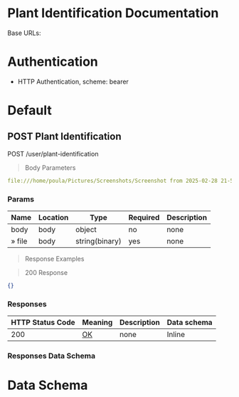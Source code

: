 # Plant Identification Documentation

Base URLs:

# Authentication

- HTTP Authentication, scheme: bearer

# Default

## POST Plant Identification

POST /user/plant-identification

> Body Parameters

```yaml
file:///home/poula/Pictures/Screenshots/Screenshot from 2025-02-28 21-58-14.png

```

### Params

|Name|Location|Type|Required|Description|
|---|---|---|---|---|
|body|body|object| no |none|
|» file|body|string(binary)| yes |none|

> Response Examples

> 200 Response

```json
{}
```

### Responses

|HTTP Status Code |Meaning|Description|Data schema|
|---|---|---|---|
|200|[OK](https://tools.ietf.org/html/rfc7231#section-6.3.1)|none|Inline|

### Responses Data Schema

# Data Schema

